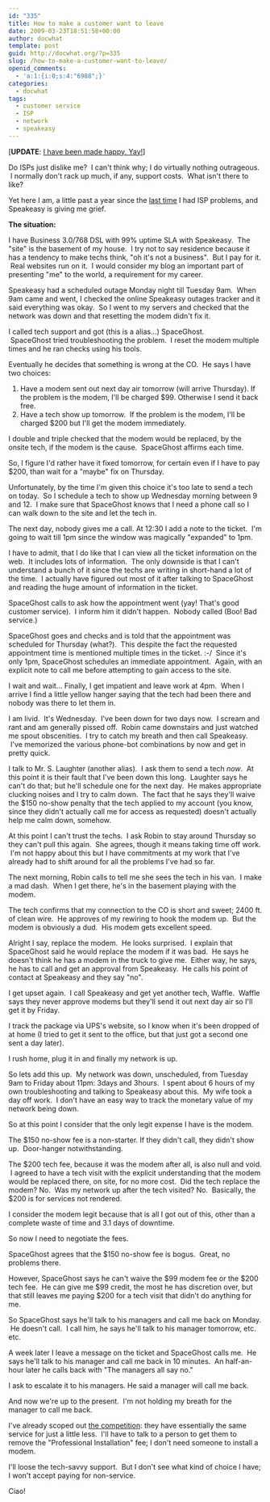 ```yaml
---
id: "335"
title: How to make a customer want to leave
date: 2009-03-23T18:51:58+00:00
author: docwhat
template: post
guid: http://docwhat.org/?p=335
slug: /how-to-make-a-customer-want-to-leave/
openid_comments:
  - 'a:1:{i:0;s:4:"6988";}'
categories:
  - docwhat
tags:
  - customer service
  - ISP
  - network
  - speakeasy
---
```


[<strong>UPDATE</strong>: <a
href="http://docwhat.org/2009/03/how-speakeasy-made-it-better">I have been made
happy. Yay!</a>]

Do ISPs just dislike me?  I can't think why; I do virtually nothing outrageous.
 I normally don't rack up much, if any, support costs.  What isn't there to
like?

Yet here I am, a little past a year since the
<a href="http://docwhat.org/2008/02/verizon-sucks/">last time</a> I had ISP
problems, and Speakeasy is giving me grief.

<strong>The situation:</strong>

I have Business 3.0/768 DSL with 99% uptime SLA with Speakeasy.  The "site" is
the basement of my house.  I try not to say residence because it has a tendency
to make techs think, "oh it's not a business".  But I pay for it.  Real websites
run on it.  I would consider my blog an important part of presenting "me" to the
world, a requirement for my career.

Speakeasy had a scheduled outage Monday night till Tuesday 9am.  When 9am came
and went, I checked the online Speakeasy outages tracker and it said everything
was okay.  So I went to my servers and checked that the network was down and
that resetting the modem didn't fix it.

I called tech support and got (this is a alias...) SpaceGhost.  SpaceGhost tried
troubleshooting the problem.  I reset the modem multiple times and he ran checks
using his tools.

Eventually he decides that something is wrong at the CO.  He says I have two
choices:

<ol>
	<li>Have a modem sent out next day air tomorrow (will arrive Thursday). If the problem is the modem, I'll be charged $99. Otherwise I send it back free.</li>
	<li>Have a tech show up tomorrow.  If the problem is the modem, I'll be charged $200 but I'll get the modem immediately.</li>
</ol>
I double and triple checked that the modem would be replaced, by the onsite tech, if the modem is the cause.  SpaceGhost affirms each time.

So, I figure I'd rather have it fixed tomorrow, for certain even if I have to
pay $200, than wait for a "maybe" fix on Thursday.

Unfortunately, by the time I'm given this choice it's too late to send a tech on
today.  So I schedule a tech to show up Wednesday morning between 9 and 12.  I
make sure that SpaceGhost knows that I need a phone call so I can walk down to
the site and let the tech in.

The next day, nobody gives me a call. At 12:30 I add a note to the ticket.  I'm
going to wait till 1pm since the window was magically "expanded" to 1pm.

I have to admit, that I do like that I can view all the ticket information on
the web.  It includes lots of information.  The only downside is that I can't
understand a bunch of it since the techs are writing in short-hand a lot of the
time.  I actually have figured out most of it after talking to SpaceGhost and
reading the huge amount of information in the ticket.

SpaceGhost calls to ask how the appointment went (yay! That's good customer
service).  I inform him it didn't happen.  Nobody called (Boo! Bad service.)

SpaceGhost goes and checks and is told that the appointment was scheduled for
Thursday (what?).  This despite the fact the requested appointment time is
mentioned multiple times in the ticket. :-/  Since it's only 1pm, SpaceGhost
schedules an immediate appointment.  Again, with an explicit note to call me
before attempting to gain access to the site.

I wait and wait... Finally, I get impatient and leave work at 4pm.  When I
arrive I find a little yellow hanger saying that the tech had been there and
nobody was there to let them in.

I am livid.  It's Wednesday.  I've been down for two days now.  I scream and
rant and am generally pissed off.  Robin came downstairs and just watched me
spout obscenities.  I try to catch my breath and then call Speakeasy.  I've
memorized the various phone-bot combinations by now and get in pretty quick.

I talk to Mr. S. Laughter (another alias).  I ask them to send a tech
<em>now</em>.  At this point it is their fault that I've been down this long.
 Laughter says he can't do that; but he'll schedule one for the next day.  He
makes appropriate clucking noises and I try to calm down.  The fact that he says
they'll waive the $150 no-show penalty that the tech applied to my account (you
know, since they didn't actually call me for access as requested) doesn't
actually help me calm down, somehow.

At this point I can't trust the techs.  I ask Robin to stay around Thursday so
they can't pull this again.  She agrees, though it means taking time off work.
 I'm not happy about this but I have commitments at my work that I've already
had to shift around for all the problems I've had so far.

The next morning, Robin calls to tell me she sees the tech in his van.  I make a
mad dash.  When I get there, he's in the basement playing with the modem.

The tech confirms that my connection to the CO is short and sweet; 2400 ft. of
clean wire.  He approves of my rewiring to hook the modem up.  But the modem is
obviously a dud.  His modem gets excellent speed.

Alright I say, replace the modem.  He looks surprised.  I explain that
SpaceGhost said he would replace the modem if it was bad.  He says he doesn't
think he has a modem in the truck to give me.  Either way, he says, he has to
call and get an approval from Speakeasy.  He calls his point of contact at
Speakeasy and they say "no".

I get upset again.  I call Speakeasy and get yet another tech, Waffle.  Waffle
says they never approve modems but they'll send it out next day air so I'll get
it by Friday.

I track the package via UPS's website, so I know when it's been dropped of at
home (I tried to get it sent to the office, but that just got a second one sent
a day later).

I rush home, plug it in and finally my network is up.

So lets add this up.  My network was down, unscheduled, from Tuesday 9am to
Friday about 11pm: 3days and 3hours.  I spent about 6 hours of my own
troubleshooting and talking to Speakeasy about this.  My wife took a day off
work.  I don't have an easy way to track the monetary value of my network being
down.

So at this point I consider that the only legit expense I have is the modem.

The $150 no-show fee is a non-starter. If they didn't call, they didn't show up.
 Door-hanger notwithstanding.

The $200 tech fee, because it was the modem after all, is also null and void.  I
agreed to have a tech visit with the explicit understanding that the modem would
be replaced there, on site, for no more cost.  Did the tech replace the modem?
No.  Was my network up after the tech visited? No.  Basically, the $200 is for
services not rendered.

I consider the modem legit because that is all I got out of this, other than a
complete waste of time and 3.1 days of downtime.

So now I need to negotiate the fees.

SpaceGhost agrees that the $150 no-show fee is bogus.  Great, no problems there.

However, SpaceGhost says he can't waive the $99 modem fee or the $200 tech fee.
 He can give me $99 credit, the most he has discretion over, but that still
leaves me paying $200 for a tech visit that didn't do anything for me.

So SpaceGhost says he'll talk to his managers and call me back on Monday.  He
doesn't call.  I call him, he says he'll talk to his manager tomorrow, etc. etc.

A week later I leave a message on the ticket and SpaceGhost calls me.  He says
he'll talk to his manager and call me back in 10 minutes.  An half-an-hour later
he calls back with "The managers all say no."

I ask to escalate it to his managers. He said a manager will call me back.

And now we're up to the present.  I'm not holding my breath for the manager to
call me back.

I've already scoped out <a href="http://www.covad.com/">the competition</a>:
they have essentially the same service for just a little less.  I'll have to
talk to a person to get them to remove the "Professional Installation" fee; I
don't need someone to install a modem.

I'll loose the tech-savvy support.  But I don't see what kind of choice I have;
I won't accept paying for non-service.

Ciao!
